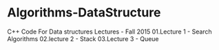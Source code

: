 # Algorithms-DataStructure
C++ Code For Data structures Lectures - Fall 2015
01.Lecture 1 - Search Algorithms
02.lecture 2 - Stack
03.Lecture 3 - Queue
